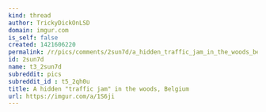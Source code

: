 ```yaml
---
kind: thread
author: TrickyDickOnLSD
domain: imgur.com
is_self: false
created: 1421606220
permalink: /r/pics/comments/2sun7d/a_hidden_traffic_jam_in_the_woods_belgium/
id: 2sun7d
name: t3_2sun7d
subreddit: pics
subreddit_id : t5_2qh0u
title: A hidden "traffic jam" in the woods, Belgium
url: https://imgur.com/a/1S6ji
---
```



